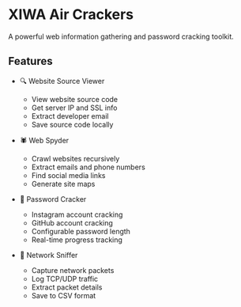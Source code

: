 # XIWA Air Crackers

A powerful web information gathering and password cracking toolkit.

## Features

- 🔍 Website Source Viewer
  - View website source code
  - Get server IP and SSL info
  - Extract developer email
  - Save source code locally

- 🕷️ Web Spyder
  - Crawl websites recursively
  - Extract emails and phone numbers
  - Find social media links
  - Generate site maps

- 🔑 Password Cracker
  - Instagram account cracking
  - GitHub account cracking
  - Configurable password length
  - Real-time progress tracking

- 📡 Network Sniffer
  - Capture network packets
  - Log TCP/UDP traffic
  - Extract packet details
  - Save to CSV format
